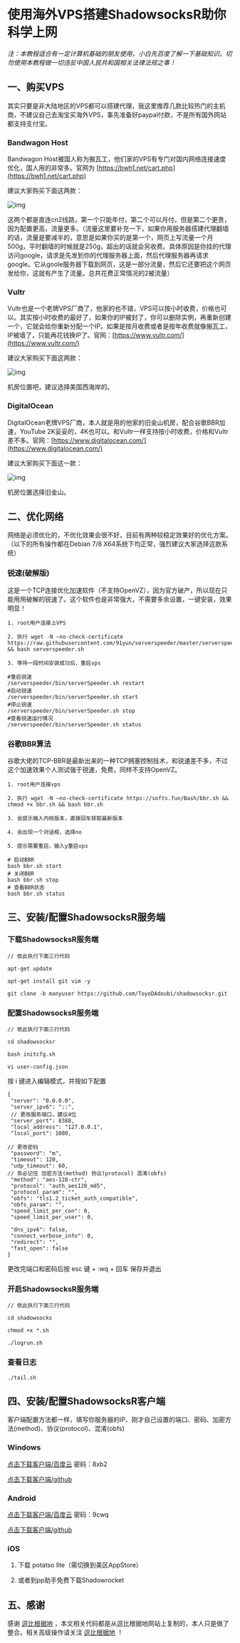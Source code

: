 # 使用海外VPS搭建ShadowsocksR助你科学上网

*注：本教程适合有一定计算机基础的朋友使用，小白先百度了解一下基础知识。切勿使用本教程做一切违反中国人民共和国相关法律法规之事！*

## 一、购买VPS

其实只要是非大陆地区的VPS都可以搭建代理，我这里推荐几款比较热门的主机商，不建议自己去淘宝买海外VPS，事先准备好paypal付款，不是所有国外网站都支持支付宝。

### Bandwagon Host

Bandwagon Host被国人称为搬瓦工，他们家的VPS有专门对国内网络连接速度优化，国人用的非常多。官网为 [https://bwh1.net/cart.php](https://bwh1.net/cart.php)

建议大家购买下面这两款：

![img](https://ww2.sinaimg.cn/large/a15b4afegy1foqqesdu1mj20ro0q60ub.jpg)

这两个都是直连cn2线路，第一个只能年付，第二个可以月付。但是第二个更贵，因为配置更高，流量更多。（流量这里要补充一下，如果你用服务器搭建代理翻墙的话，流量是要减半的，意思是如果你买的是第一个，网页上写流量一个月500g，平时翻墙的时候就是250g，超出的话就会另收费。具体原因是你挂的代理访问google，请求是先发到你的代理服务器上面，然后代理服务器再请求google。它从goole服务器下载到网页，这是一部分流量，然后它还要把这个网页发给你，这就有产生了流量。总共花费正常情况的2被流量）

### Vultr

Vultr也是一个老牌VPS厂商了，他家的也不错，VPS可以按小时收费，价格也可以。其实按小时收费的最好了，如果你的IP被封了，你可以删除实例，再重新创建一个，它就会给你重新分配一个IP。如果是按月收费或者是按年收费就像搬瓦工，IP被墙了，只能再花钱换IP了。官网：[https://www.vultr.com/](https://www.vultr.com/)

建议大家购买下面这两款：

![img](https://ww2.sinaimg.cn/large/a15b4afegy1foqqx0t2wbj21030jntaa.jpg)

机房位置吧，建议选择美国西海岸的。

### DigitalOcean

DigitalOcean老牌VPS厂商，本人就是用的他家的旧金山机房，配合谷歌BBR加速，YouTube 2K妥妥的，4K也可以。和Vultr一样支持按小时收费，价格和Vultr差不多。官网：[https://www.digitalocean.com/](https://www.digitalocean.com/)

建议大家购买下面这一款：

![img](https://ww2.sinaimg.cn/large/a15b4afegy1foqr61ozjlj20fs01rjr8.jpg)

机房位置选择旧金山。

## 二、优化网络

网络是必须优化的，不优化效果会很不好，目前有两种较稳定效果好的优化方案。（以下的所有操作都在Debian 7/8 X64系统下均正常，强烈建议大家选择这款系统）

### 锐速(破解版)

这是一个TCP连接优化加速软件（不支持OpenVZ），因为官方破产，所以现在只能用用破解的锐速了。这个软件也是非常强大，不需要多余设置，一键安装，效果明显！

```
1. root用户连接上VPS

2. 执行 wget -N –no-check-certificate https://raw.githubusercontent.com/91yun/serverspeeder/master/serverspeeder.sh && bash serverspeeder.sh

3. 等待一段时间安装成功后，重启vps

#重启锐速
/serverspeeder/bin/serverSpeeder.sh restart
#启动锐速
/serverspeeder/bin/serverSpeeder.sh start
#停止锐速
/serverspeeder/bin/serverSpeeder.sh stop
#查看锐速运行情况
/serverspeeder/bin/serverSpeeder.sh status
```

### 谷歌BBR算法

谷歌大佬的TCP-BBR是最新出来的一种TCP拥塞控制技术，和锐速差不多，不过这个加速效果个人测试强于锐速，免费，同样不支持OpenVZ。

```
1. root用户连接vps

2. 执行 wget -N –no-check-certificate https://softs.fun/Bash/bbr.sh && chmod +x bbr.sh && bash bbr.sh

3. 会提示输入内核版本，直接回车获取最新版本

4. 会出现一个对话框，选择no

5. 提示需要重启，输入y重启vps

# 启动BBR
bash bbr.sh start
# 关闭BBR
bash bbr.sh stop
# 查看BBR状态
bash bbr.sh status
```
## 三、安装/配置ShadowsocksR服务端

### 下载ShadowsocksR服务端

```
// 依此执行下面三行代码

apt-get update

apt-get install git vim -y

git clone -b manyuser https://github.com/ToyoDAdoubi/shadowsocksr.git
```

### 配置ShadowsocksR服务端

```
// 依此执行下面三行代码

cd shadowsocksr

bash initcfg.sh

vi user-config.json
```

按 i 键进入编辑模式，并按如下配置

```
{
 "server": "0.0.0.0",
 "server_ipv6": "::",
 // 更改服务端口，建议4位
 "server_port": 8388,
 "local_address": "127.0.0.1",
 "local_port": 1080,
 
// 更改密码
 "password": "m",
 "timeout": 120,
 "udp_timeout": 60,
// 务必记住 加密方法(method) 协议(protocol) 混淆(obfs)
 "method": "aes-128-ctr",
 "protocol": "auth_aes128_md5",
 "protocol_param": "",
 "obfs": "tls1.2_ticket_auth_compatible",
 "obfs_param": "",
 "speed_limit_per_con": 0,
 "speed_limit_per_user": 0,
 
 "dns_ipv6": false,
 "connect_verbose_info": 0,
 "redirect": "",
 "fast_open": false
}
```

更改完端口和密码后按 esc 键 + :wq + 回车 保存并退出

### 开启ShadowsocksR服务端

```
// 依此执行下面三行代码

cd shadowsocks

chmod +x *.sh

./logrun.sh
```

### 查看日志

```
./tail.sh
```
## 四、安装/配置ShadowsocksR客户端

客户端配置方法都一样，填写你服务器的IP、刚才自己设置的端口、密码、加密方法(method)、协议(protocol)、混淆(obfs)

### Windows

[点击下载客户端/百度云](https://pan.baidu.com/s/1eTeJWxc) 密码：8xb2

[点击下载客户端/github](https://github.com/blogwy/personal-practice/tree/master/ssr/win/ssr.7z)

### Android

[点击下载客户端/百度云](https://pan.baidu.com/s/1eUhcduM) 密码：9cwq

[点击下载客户端/github](https://github.com/blogwy/personal-practice/tree/master/ssr/android/shadowsocksr-3.5.4.apk)

### iOS

1. 下载 potatso lite（需切换到美区AppStore）

2. 或者到pp助手免费下载Shadowrocket

## 五、感谢
感谢 [逗比根据地](https://doub.io/) ，本文相关代码都是从逗比根据地网站上复制的，本人只是做了整合。相关高级操作请关注 [逗比根据地](https://doub.io/) ！